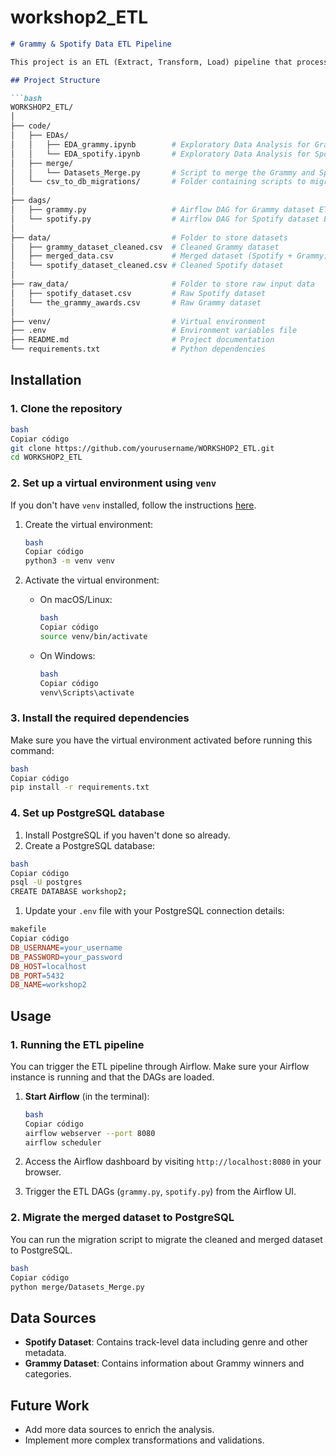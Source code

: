 # workshop2_ETL

```markdown
# Grammy & Spotify Data ETL Pipeline

This project is an ETL (Extract, Transform, Load) pipeline that processes data related to Grammy Awards and Spotify tracks. The project is developed using Python and `pandas` for data manipulation, with data being stored in a PostgreSQL database. The project also includes DAGs managed by Apache Airflow to automate the ETL process.

## Project Structure

```bash
WORKSHOP2_ETL/
│
├── code/
│   ├── EDAs/
│   │   ├── EDA_grammy.ipynb        # Exploratory Data Analysis for Grammy dataset
│   │   └── EDA_spotify.ipynb       # Exploratory Data Analysis for Spotify dataset
│   ├── merge/
│   │   └── Datasets_Merge.py       # Script to merge the Grammy and Spotify datasets
│   └── csv_to_db_migrations/       # Folder containing scripts to migrate CSV to DB
│
├── dags/
│   ├── grammy.py                   # Airflow DAG for Grammy dataset ETL process
│   └── spotify.py                  # Airflow DAG for Spotify dataset ETL process
│
├── data/                           # Folder to store datasets
│   ├── grammy_dataset_cleaned.csv  # Cleaned Grammy dataset
│   ├── merged_data.csv             # Merged dataset (Spotify + Grammy)
│   └── spotify_dataset_cleaned.csv # Cleaned Spotify dataset
│
├── raw_data/                       # Folder to store raw input data
│   ├── spotify_dataset.csv         # Raw Spotify dataset
│   └── the_grammy_awards.csv       # Raw Grammy dataset
│
├── venv/                           # Virtual environment
├── .env                            # Environment variables file
├── README.md                       # Project documentation
└── requirements.txt                # Python dependencies

```

## Installation

### 1. Clone the repository

```bash
bash
Copiar código
git clone https://github.com/yourusername/WORKSHOP2_ETL.git
cd WORKSHOP2_ETL

```

### 2. Set up a virtual environment using `venv`

If you don't have `venv` installed, follow the instructions [here](https://docs.python.org/3/library/venv.html).

1. Create the virtual environment:
    
    ```bash
    bash
    Copiar código
    python3 -m venv venv
    
    ```
    
2. Activate the virtual environment:
    - On macOS/Linux:
        
        ```bash
        bash
        Copiar código
        source venv/bin/activate
        
        ```
        
    - On Windows:
        
        ```bash
        bash
        Copiar código
        venv\Scripts\activate
        
        ```
        

### 3. Install the required dependencies

Make sure you have the virtual environment activated before running this command:

```bash
bash
Copiar código
pip install -r requirements.txt

```

### 4. Set up PostgreSQL database

1. Install PostgreSQL if you haven't done so already.
2. Create a PostgreSQL database:

```bash
bash
Copiar código
psql -U postgres
CREATE DATABASE workshop2;

```

1. Update your `.env` file with your PostgreSQL connection details:

```makefile
makefile
Copiar código
DB_USERNAME=your_username
DB_PASSWORD=your_password
DB_HOST=localhost
DB_PORT=5432
DB_NAME=workshop2

```

## Usage

### 1. Running the ETL pipeline

You can trigger the ETL pipeline through Airflow. Make sure your Airflow instance is running and that the DAGs are loaded.

1. **Start Airflow** (in the terminal):
    
    ```bash
    bash
    Copiar código
    airflow webserver --port 8080
    airflow scheduler
    
    ```
    
2. Access the Airflow dashboard by visiting `http://localhost:8080` in your browser.
3. Trigger the ETL DAGs (`grammy.py`, `spotify.py`) from the Airflow UI.

### 2. Migrate the merged dataset to PostgreSQL

You can run the migration script to migrate the cleaned and merged dataset to PostgreSQL.

```bash
bash
Copiar código
python merge/Datasets_Merge.py

```

## Data Sources

- **Spotify Dataset**: Contains track-level data including genre and other metadata.
- **Grammy Dataset**: Contains information about Grammy winners and categories.

## Future Work

- Add more data sources to enrich the analysis.
- Implement more complex transformations and validations.